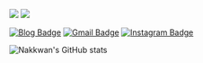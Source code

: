 <p>
  <a href="https://nakkwan.github.io/" target="_blank"><img src="https://img.shields.io/badge/Blog-83B81A?style=flat&logo=Bloglovin&logoColor=000000"/></a>
  <a href="mailto:cvvc1997@gmail.com" target="_blank"><img src="https://img.shields.io/badge/iscowkite@gmail.com-EA4335?style=flat&logo=Gmail&logoColor=white"/></a>
</p>

  
  [![Blog Badge](https://img.shields.io/badge/Gmail-d14836?style=flat-square&logo=Gmail&logoColor=white&link=mailto:joonhoo0123@gmail.com)](mailto:cvvc1997@gmail.com)
  [![Gmail Badge](https://img.shields.io/badge/Gmail-d14836?style=flat-square&logo=Gmail&logoColor=white&link=mailto:joonhoo0123@gmail.com)](mailto:cvvc1997@gmail.com)
  [![Instagram Badge](https://img.shields.io/badge/-Instagram-dd2a7b?style=flat-square&logo=instagram&logoColor=white&link=https://www.instagram.com/nak_panh/)](https://www.instagram.com/nak_panh/)
  
  ![Nakkwan's GitHub stats](https://github-readme-stats.vercel.app/api?username=Nakkwan&show_icons=true&theme=gruvbox)
  
